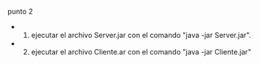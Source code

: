 punto 2

* 1) ejecutar el archivo Server.jar con el comando "java -jar Server.jar".
* 2) ejecutar el archivo Cliente.ar con el comando "java -jar Cliente.jar"

